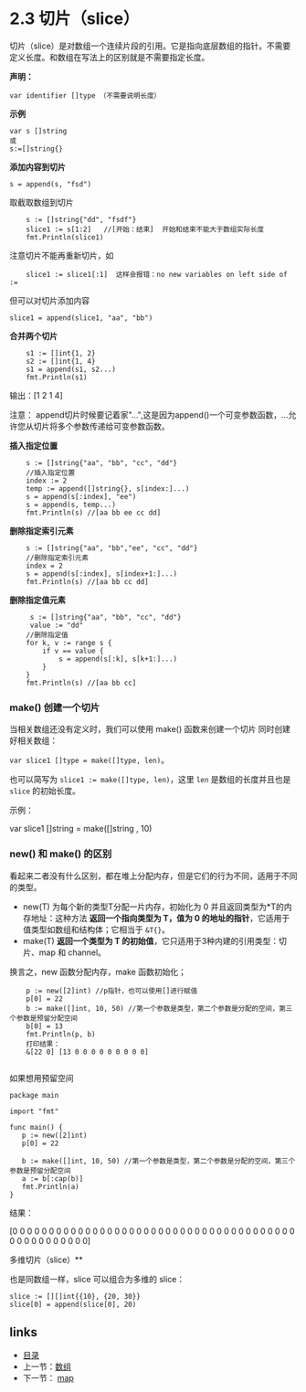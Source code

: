 # **2.3 切片（slice）**

切片（slice）是对数组一个连续片段的引用。它是指向底层数组的指针。不需要定义长度。和数组在写法上的区别就是不需要指定长度。

**声明：**

```
var identifier []type （不需要说明长度）
```



**示例**

```
var s []string
或
s:=[]string{}
```

**添加内容到切片**

```
s = append(s, "fsd") 
```

取截取数组到切片

```
	s := []string{"dd", "fsdf"}
	slice1 := s[1:2]   //[开始：结束]  开始和结束不能大于数组实际长度
	fmt.Println(slice1)
```

注意切片不能再重新切片，如

```
	slice1 := slice1[:1]  这样会报错：no new variables on left side of :=
```

但可以对切片添加内容

```
slice1 = append(slice1, "aa", "bb")
```

**合并两个切片**

```
	s1 := []int{1, 2}
	s2 := []int{1, 4}
	s1 = append(s1, s2...)
	fmt.Println(s1)
```

输出：[1 2 1 4]

注意： append切片时候要记着家"...",这是因为append()一个可变参数函数，...允许您从切片将多个参数传递给可变参数函数。

**插入指定位置**

```
	s := []string{"aa", "bb", "cc", "dd"}
	//插入指定位置
	index := 2
	temp := append([]string{}, s[index:]...)
	s = append(s[:index], "ee")
	s = append(s, temp...)
	fmt.Println(s) //[aa bb ee cc dd]
```

**删除指定索引元素**

```
    s := []string{"aa", "bb","ee", "cc", "dd"}
    //删除指定索引元素
	index = 2
	s = append(s[:index], s[index+1:]...)
	fmt.Println(s) //[aa bb cc dd]
```

**删除指定值元素**

```
     s := []string{"aa", "bb", "cc", "dd"}
     value := "dd"
	//删除指定值
	for k, v := range s {
		if v == value {
			s = append(s[:k], s[k+1:]...)
		}
	}
	fmt.Println(s) //[aa bb cc]
```



### **make()** 创建一个切片

当相关数组还没有定义时，我们可以使用 make() 函数来创建一个切片 同时创建好相关数组：

`var slice1 []type = make([]type, len)`。

也可以简写为 `slice1 := make([]type, len)`，这里 `len` 是数组的长度并且也是 `slice` 的初始长度。

示例：

var  slice1 []string = make([]string , 10)

### new() 和 make() 的区别

看起来二者没有什么区别，都在堆上分配内存，但是它们的行为不同，适用于不同的类型。

- new(T) 为每个新的类型T分配一片内存，初始化为 0 并且返回类型为*T的内存地址：这种方法 **返回一个指向类型为 T，值为 0 的地址的指针**，它适用于值类型如数组和结构体；它相当于 `&T{}`。
- make(T) **返回一个类型为 T 的初始值**，它只适用于3种内建的引用类型：切片、map 和 channel。

换言之，new 函数分配内存，make 函数初始化；

```
	p := new([2]int) //p指针，也可以使用[]进行赋值
	p[0] = 22
	b := make([]int, 10, 50) //第一个参数是类型，第二个参数是分配的空间，第三个参数是预留分配空间
	b[0] = 13
	fmt.Println(p, b)
	打印结果：
	&[22 0] [13 0 0 0 0 0 0 0 0 0]
	
```

如果想用预留空间

```
package main

import "fmt"

func main() {
   p := new([2]int)
   p[0] = 22
   
   b := make([]int, 10, 50) //第一个参数是类型，第二个参数是分配的空间，第三个参数是预留分配空间
   a := b[:cap(b)]
   fmt.Println(a)
}
```

结果：

[0 0 0 0 0 0 0 0 0 0 0 0 0 0 0 0 0 0 0 0 0 0 0 0 0 0 0 0 0 0 0 0 0 0 0 0 0 0 0 0 0 0 0 0 0 0 0 0 0 0]

多维切片（slice）**

也是同数组一样，slice 可以组合为多维的 slice：

```
slice := [][]int{{10}, {20, 30}}
slice[0] = append(slice[0], 20)
```

## links

- [目录](/zh/preface.md)
- 上一节：[数组](/zh/2.2.md)
- 下一节： [map](/zh/2.4.md)